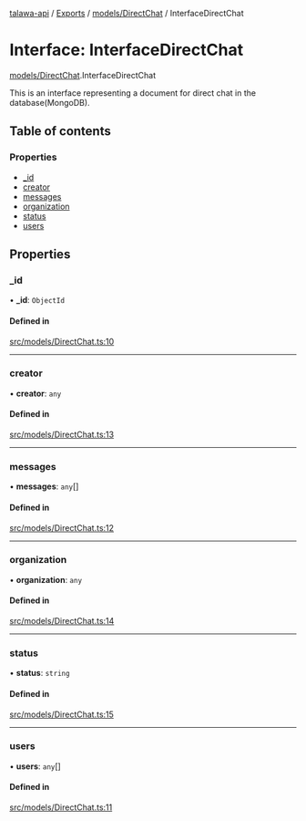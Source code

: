 [talawa-api](../README.md) / [Exports](../modules.md) / [models/DirectChat](../modules/models_DirectChat.md) / InterfaceDirectChat

# Interface: InterfaceDirectChat

[models/DirectChat](../modules/models_DirectChat.md).InterfaceDirectChat

This is an interface representing a document for direct chat in the database(MongoDB).

## Table of contents

### Properties

- [\_id](models_DirectChat.InterfaceDirectChat.md#_id)
- [creator](models_DirectChat.InterfaceDirectChat.md#creator)
- [messages](models_DirectChat.InterfaceDirectChat.md#messages)
- [organization](models_DirectChat.InterfaceDirectChat.md#organization)
- [status](models_DirectChat.InterfaceDirectChat.md#status)
- [users](models_DirectChat.InterfaceDirectChat.md#users)

## Properties

### \_id

• **\_id**: `ObjectId`

#### Defined in

[src/models/DirectChat.ts:10](https://github.com/Nitya-Pasrija/talawa-api/blob/faae1c9/src/models/DirectChat.ts#L10)

___

### creator

• **creator**: `any`

#### Defined in

[src/models/DirectChat.ts:13](https://github.com/Nitya-Pasrija/talawa-api/blob/faae1c9/src/models/DirectChat.ts#L13)

___

### messages

• **messages**: `any`[]

#### Defined in

[src/models/DirectChat.ts:12](https://github.com/Nitya-Pasrija/talawa-api/blob/faae1c9/src/models/DirectChat.ts#L12)

___

### organization

• **organization**: `any`

#### Defined in

[src/models/DirectChat.ts:14](https://github.com/Nitya-Pasrija/talawa-api/blob/faae1c9/src/models/DirectChat.ts#L14)

___

### status

• **status**: `string`

#### Defined in

[src/models/DirectChat.ts:15](https://github.com/Nitya-Pasrija/talawa-api/blob/faae1c9/src/models/DirectChat.ts#L15)

___

### users

• **users**: `any`[]

#### Defined in

[src/models/DirectChat.ts:11](https://github.com/Nitya-Pasrija/talawa-api/blob/faae1c9/src/models/DirectChat.ts#L11)
